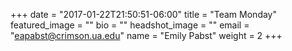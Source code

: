 +++
date = "2017-01-22T21:50:51-06:00"
title = "Team Monday"
featured_image = ""
bio = ""
headshot_image = ""
email = "eapabst@crimson.ua.edu"
name = "Emily Pabst"
weight = 2
+++
